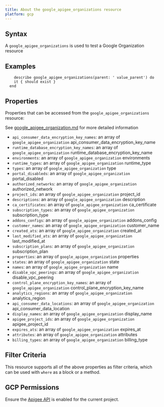 ```yaml
---
title: About the google_apigee_organizations resource
platform: gcp
---
```


## Syntax
A `google_apigee_organizations` is used to test a Google Organization resource

## Examples
```
    describe google_apigee_organizations(parent: ' value_parent') do
    it { should exist }
  end
```

## Properties
Properties that can be accessed from the `google_apigee_organizations` resource:

See [google_apigee_organization.md](google_apigee_organization.md) for more detailed information
  * `api_consumer_data_encryption_key_names`: an array of `google_apigee_organization` api_consumer_data_encryption_key_name
  * `runtime_database_encryption_key_names`: an array of `google_apigee_organization` runtime_database_encryption_key_name
  * `environments`: an array of `google_apigee_organization` environments
  * `runtime_types`: an array of `google_apigee_organization` runtime_type
  * `types`: an array of `google_apigee_organization` type
  * `portal_disableds`: an array of `google_apigee_organization` portal_disabled
  * `authorized_networks`: an array of `google_apigee_organization` authorized_network
  * `project_ids`: an array of `google_apigee_organization` project_id
  * `descriptions`: an array of `google_apigee_organization` description
  * `ca_certificates`: an array of `google_apigee_organization` ca_certificate
  * `subscription_types`: an array of `google_apigee_organization` subscription_type
  * `addons_configs`: an array of `google_apigee_organization` addons_config
  * `customer_names`: an array of `google_apigee_organization` customer_name
  * `created_ats`: an array of `google_apigee_organization` created_at
  * `last_modified_ats`: an array of `google_apigee_organization` last_modified_at
  * `subscription_plans`: an array of `google_apigee_organization` subscription_plan
  * `properties`: an array of `google_apigee_organization` properties
  * `states`: an array of `google_apigee_organization` state
  * `names`: an array of `google_apigee_organization` name
  * `disable_vpc_peerings`: an array of `google_apigee_organization` disable_vpc_peering
  * `control_plane_encryption_key_names`: an array of `google_apigee_organization` control_plane_encryption_key_name
  * `analytics_regions`: an array of `google_apigee_organization` analytics_region
  * `api_consumer_data_locations`: an array of `google_apigee_organization` api_consumer_data_location
  * `display_names`: an array of `google_apigee_organization` display_name
  * `apigee_project_ids`: an array of `google_apigee_organization` apigee_project_id
  * `expires_ats`: an array of `google_apigee_organization` expires_at
  * `attributes`: an array of `google_apigee_organization` attributes
  * `billing_types`: an array of `google_apigee_organization` billing_type

## Filter Criteria
This resource supports all of the above properties as filter criteria, which can be used
with `where` as a block or a method.

## GCP Permissions

Ensure the [Apigee API](https://console.cloud.google.com/apis/library/apigee.googleapis.com/) is enabled for the current project.
